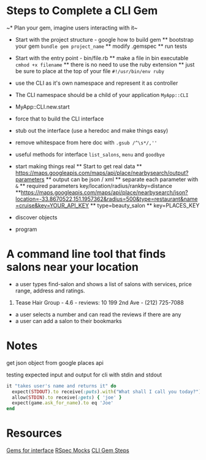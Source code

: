 # Steps to Complete a CLI Gem

~* Plan your gem, imagine users interacting with it~
* Start with the project structure - google how to build gem
** bootstrap your gem `bundle gem project_name`
** modify .gemspec
** run tests

* Start with the entry point - bin/file.rb
** make a file in bin executable `cmhod +x filename`
** there is no need to use the ruby extension
** just be sure to place at the top of your file `#!/usr/bin/env ruby`

* use the CLI as it's own namespace and represent it as controller
* The CLI namespace should be a child of your application `MyApp::CLI`
* MyApp::CLI.new.start
* force that to build the CLI interface

* stub out the interface (use a heredoc and make things easy)
* remove whitespace from here doc with `.gsub /^\s*/,''`
* useful methods for interface `list_salons`, `menu` and `goodbye`

* start making things real
** Start to get real data
** https://maps.googleapis.com/maps/api/place/nearbysearch/output?parameters
** output can be json / xml
** separate each parameter with `&`
** required parameters key/location/radius/rankby=distance
**https://maps.googleapis.com/maps/api/place/nearbysearch/json?location=-33.8670522,151.1957362&radius=500&type=restaurant&name=cruise&key=YOUR_API_KEY
** type=beauty_salon
** key=PLACES_KEY
* discover objects

* program

# A command line tool that finds salons near your location

* a user types find-salon and shows a list of salons with services, price range, address and ratings.

1. Tease Hair Group - 4.6 - reviews: 10
   199 2nd Ave - (212) 725-7088

* a user selects a number and can read the reviews if there are any
* a user can add a salon to their bookmarks

# Notes

get json object from google places api

testing expected input and output for cli with stdin and stdout

```ruby
it "takes user's name and returns it" do
  expect(STDOUT).to receive(:puts).with("What shall I call you today?")
  allow(STDIN).to receive(:gets) { 'joe' }
  expect(game.ask_for_name).to eq 'Joe'
end
```

# Resources

[Gems for interface](http://www.sitepoint.com/ruby-command-line-interface-gems/)
[RSpec Mocks](https://github.com/rspec/rspec-mocks)
[CLI Gem Steps](http://blog.excelwithcode.com/option-parser-in-cli-apps.html)
